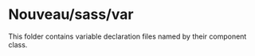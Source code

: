 # Nouveau/sass/var

This folder contains variable declaration files named by their component class.

